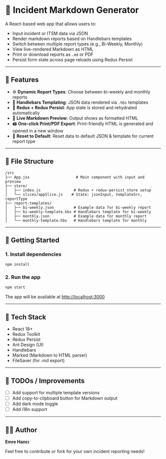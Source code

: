 # 📝 Incident Markdown Generator

A React-based web app that allows users to:

- Input incident or ITSM data via JSON
- Render markdown reports based on Handlebars templates
- Switch between multiple report types (e.g., Bi-Weekly, Monthly)
- View live-rendered Markdown as HTML
- Print or download reports as `.md` or PDF
- Persist form state across page reloads using Redux Persist

---

## 🚀 Features

- ⚙️ **Dynamic Report Types**: Choose between bi-weekly and monthly reports
- 🧠 **Handlebars Templating**: JSON data rendered via `.hbs` templates
- 💾 **Redux + Redux Persist**: App state is stored and rehydrated automatically
- 📄 **Live Markdown Preview**: Output shows as formatted HTML
- 🖨️ **One-click Print/PDF Export**: Print-friendly HTML is generated and opened in a new window
- 🧼 **Reset to Default**: Reset data to default JSON & template for current report type

---

## 📁 File Structure

```
/src
├── App.jsx                     # Main component with input and preview
├── store/
│   ├── index.js               # Redux + redux-persist store setup
│   └── slices/appSlice.js    # State: jsonInput, templateSrc, reportType
├── report-templates/
│   ├── bi-weekly.json         # Example data for bi-weekly report
│   ├── bi-weekly-template.hbs # Handlebars template for bi-weekly
│   ├── monthly.json           # Example data for monthly report
│   └── monthly-template.hbs   # Handlebars template for monthly
```

---

## 🧪 Getting Started

### 1. Install dependencies
```bash
npm install
```

### 2. Run the app
```bash
npm start
```

The app will be available at [http://localhost:3000](http://localhost:3000)

---

## 🧰 Tech Stack

- React 18+
- Redux Toolkit
- Redux Persist
- Ant Design (UI)
- Handlebars
- Marked (Markdown to HTML parser)
- FileSaver (for .md export)

---

## 🧼 TODOs / Improvements

- [ ] Add support for multiple template versions
- [ ] Add copy-to-clipboard button for Markdown output
- [ ] Add dark mode toggle
- [ ] Add i18n support

---

## 👨‍💻 Author
**Emre Hancı**

Feel free to contribute or fork for your own incident reporting needs!
